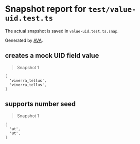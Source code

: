 # Snapshot report for `test/value-uid.test.ts`

The actual snapshot is saved in `value-uid.test.ts.snap`.

Generated by [AVA](https://avajs.dev).

## creates a mock UID field value

> Snapshot 1

    [
      'viverra_tellus',
      'viverra_tellus',
    ]

## supports number seed

> Snapshot 1

    [
      'ut',
      'ut',
    ]
